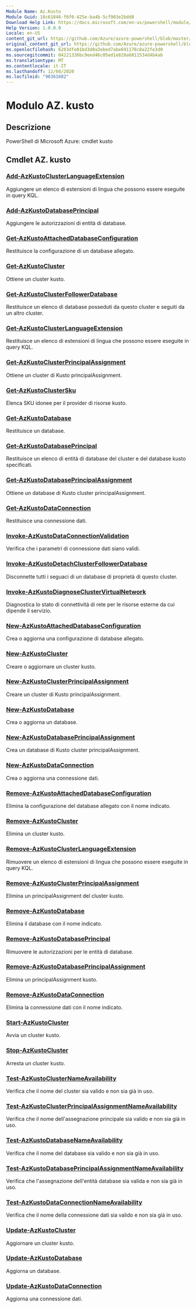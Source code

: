 ```yaml
---
Module Name: Az.Kusto
Module Guid: 18c61846-f6f0-425e-ba4b-5cf903e2bdd8
Download Help Link: https://docs.microsoft.com/en-us/powershell/module/az.kusto
Help Version: 1.0.0.0
Locale: en-US
content_git_url: https://github.com/Azure/azure-powershell/blob/master/src/Kusto/help/Az.Kusto.md
original_content_git_url: https://github.com/Azure/azure-powershell/blob/master/src/Kusto/help/Az.Kusto.md
ms.openlocfilehash: 6203dfe01bd3d0a3ebed7abe691178c8a22fe3d0
ms.sourcegitcommit: 04221336bc9eed46c05ed1e828a6811534d4b4ab
ms.translationtype: MT
ms.contentlocale: it-IT
ms.lasthandoff: 12/08/2020
ms.locfileid: "98361602"
---
```

# Modulo AZ. kusto
## Descrizione
PowerShell di Microsoft Azure: cmdlet kusto

## Cmdlet AZ. kusto
### [Add-AzKustoClusterLanguageExtension](Add-AzKustoClusterLanguageExtension.md)
Aggiungere un elenco di estensioni di lingua che possono essere eseguite in query KQL.

### [Add-AzKustoDatabasePrincipal](Add-AzKustoDatabasePrincipal.md)
Aggiungere le autorizzazioni di entità di database.

### [Get-AzKustoAttachedDatabaseConfiguration](Get-AzKustoAttachedDatabaseConfiguration.md)
Restituisce la configurazione di un database allegato.

### [Get-AzKustoCluster](Get-AzKustoCluster.md)
Ottiene un cluster kusto.

### [Get-AzKustoClusterFollowerDatabase](Get-AzKustoClusterFollowerDatabase.md)
Restituisce un elenco di database posseduti da questo cluster e seguiti da un altro cluster.

### [Get-AzKustoClusterLanguageExtension](Get-AzKustoClusterLanguageExtension.md)
Restituisce un elenco di estensioni di lingua che possono essere eseguite in query KQL.

### [Get-AzKustoClusterPrincipalAssignment](Get-AzKustoClusterPrincipalAssignment.md)
Ottiene un cluster di Kusto principalAssignment.

### [Get-AzKustoClusterSku](Get-AzKustoClusterSku.md)
Elenca SKU idonee per il provider di risorse kusto.

### [Get-AzKustoDatabase](Get-AzKustoDatabase.md)
Restituisce un database.

### [Get-AzKustoDatabasePrincipal](Get-AzKustoDatabasePrincipal.md)
Restituisce un elenco di entità di database del cluster e del database kusto specificati.

### [Get-AzKustoDatabasePrincipalAssignment](Get-AzKustoDatabasePrincipalAssignment.md)
Ottiene un database di Kusto cluster principalAssignment.

### [Get-AzKustoDataConnection](Get-AzKustoDataConnection.md)
Restituisce una connessione dati.

### [Invoke-AzKustoDataConnectionValidation](Invoke-AzKustoDataConnectionValidation.md)
Verifica che i parametri di connessione dati siano validi.

### [Invoke-AzKustoDetachClusterFollowerDatabase](Invoke-AzKustoDetachClusterFollowerDatabase.md)
Disconnette tutti i seguaci di un database di proprietà di questo cluster.

### [Invoke-AzKustoDiagnoseClusterVirtualNetwork](Invoke-AzKustoDiagnoseClusterVirtualNetwork.md)
Diagnostica lo stato di connettività di rete per le risorse esterne da cui dipende il servizio.

### [New-AzKustoAttachedDatabaseConfiguration](New-AzKustoAttachedDatabaseConfiguration.md)
Crea o aggiorna una configurazione di database allegato.

### [New-AzKustoCluster](New-AzKustoCluster.md)
Creare o aggiornare un cluster kusto.

### [New-AzKustoClusterPrincipalAssignment](New-AzKustoClusterPrincipalAssignment.md)
Creare un cluster di Kusto principalAssignment.

### [New-AzKustoDatabase](New-AzKustoDatabase.md)
Crea o aggiorna un database.

### [New-AzKustoDatabasePrincipalAssignment](New-AzKustoDatabasePrincipalAssignment.md)
Crea un database di Kusto cluster principalAssignment.

### [New-AzKustoDataConnection](New-AzKustoDataConnection.md)
Crea o aggiorna una connessione dati.

### [Remove-AzKustoAttachedDatabaseConfiguration](Remove-AzKustoAttachedDatabaseConfiguration.md)
Elimina la configurazione del database allegato con il nome indicato.

### [Remove-AzKustoCluster](Remove-AzKustoCluster.md)
Elimina un cluster kusto.

### [Remove-AzKustoClusterLanguageExtension](Remove-AzKustoClusterLanguageExtension.md)
Rimuovere un elenco di estensioni di lingua che possono essere eseguite in query KQL.

### [Remove-AzKustoClusterPrincipalAssignment](Remove-AzKustoClusterPrincipalAssignment.md)
Elimina un principalAssignment del cluster kusto.

### [Remove-AzKustoDatabase](Remove-AzKustoDatabase.md)
Elimina il database con il nome indicato.

### [Remove-AzKustoDatabasePrincipal](Remove-AzKustoDatabasePrincipal.md)
Rimuovere le autorizzazioni per le entità di database.

### [Remove-AzKustoDatabasePrincipalAssignment](Remove-AzKustoDatabasePrincipalAssignment.md)
Elimina un principalAssignment kusto.

### [Remove-AzKustoDataConnection](Remove-AzKustoDataConnection.md)
Elimina la connessione dati con il nome indicato.

### [Start-AzKustoCluster](Start-AzKustoCluster.md)
Avvia un cluster kusto.

### [Stop-AzKustoCluster](Stop-AzKustoCluster.md)
Arresta un cluster kusto.

### [Test-AzKustoClusterNameAvailability](Test-AzKustoClusterNameAvailability.md)
Verifica che il nome del cluster sia valido e non sia già in uso.

### [Test-AzKustoClusterPrincipalAssignmentNameAvailability](Test-AzKustoClusterPrincipalAssignmentNameAvailability.md)
Verifica che il nome dell'assegnazione principale sia valido e non sia già in uso.

### [Test-AzKustoDatabaseNameAvailability](Test-AzKustoDatabaseNameAvailability.md)
Verifica che il nome del database sia valido e non sia già in uso.

### [Test-AzKustoDatabasePrincipalAssignmentNameAvailability](Test-AzKustoDatabasePrincipalAssignmentNameAvailability.md)
Verifica che l'assegnazione dell'entità database sia valida e non sia già in uso.

### [Test-AzKustoDataConnectionNameAvailability](Test-AzKustoDataConnectionNameAvailability.md)
Verifica che il nome della connessione dati sia valido e non sia già in uso.

### [Update-AzKustoCluster](Update-AzKustoCluster.md)
Aggiornare un cluster kusto.

### [Update-AzKustoDatabase](Update-AzKustoDatabase.md)
Aggiorna un database.

### [Update-AzKustoDataConnection](Update-AzKustoDataConnection.md)
Aggiorna una connessione dati.

